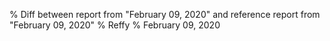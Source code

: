 % Diff between report from "February 09, 2020" and reference report from "February 09, 2020"
% Reffy
% February 09, 2020

